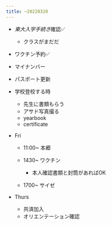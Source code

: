 ```yaml
---
title: ~20220320
---
```


* *東大入学手続き*確認✅
  
  * クラスがまだだ
* ワクチン予約✅

* マイナンバー

* パスポート更新

* 学校登校する時
  
  * 先生に書類もらう
  * アサド写真撮る
  * yearbook
  * certificate
* Fri
  
  * 11:00~ 本郷
  
  * 1430~ ワクチン
    
    * 本人確認書類と封筒があればOK
  * 1700~ サイゼ

* Thurs
  
  * 共済加入
  * オリエンテーション確認
